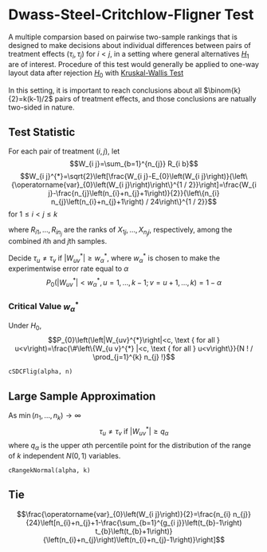 # Dwass-Steel-Critchlow-Fligner Test

A multiple comparsion based on pairwise two-sample rankings that is designed to make decisions about individual differences between pairs of treatment effects $(\tau_i, \tau_j)$ for $i<j$, in a setting where general alternatives [$H_1$](./OneWayLayout/Readme.md) are of interest.  Procedure of this test would generally be applied to one-way layout data after rejection [$H_0$](./OneWayLayout/Readme.md) with [Kruskal-Wallis Test](./OneWayLayout/Kruskal_Wallis_Test.md)

In this setting, it is important to reach conclusions about all $\binom{k}{2}=k(k-1)/2$ pairs of treatment effects, and those conclusions are natually two-sided in nature.

## Test Statistic
For each pair of treatment $(i,j)$, let
$$W_{i j}=\sum_{b=1}^{n_{j}} R_{i b}$$
$$W_{i j}^{*}=\sqrt{2}\left[\frac{W_{i j}-E_{0}\left(W_{i j}\right)}{\left\{\operatorname{var}_{0}\left(W_{i j}\right)\right\}^{1 / 2}}\right]=\frac{W_{i j}-\frac{n_{j}\left(n_{i}+n_{j}+1\right)}{2}}{\left\{n_{i} n_{j}\left(n_{i}+n_{j}+1\right) / 24\right\}^{1 / 2}}$$
$\text { for } 1 \leq i<j \leq k$

where $R_{i 1}, \dots, R_{i n_{j}} \text { are the ranks of } X_{1 j}, \dots, X_{n_{j} j}$, respectively, among the combined $i$th and $j$th samples.

Decide $\tau_{u} \neq \tau_{v} \text { if }\left|W_{u v}^{*}\right| \geq w_{\alpha}^{*}$, where $w_\alpha^*$ is chosen to make the experimentwise error rate equal to $\alpha$
$$P_{0}\left(\left|W_{u v}^{*}\right|<w_{\alpha}^{*}, u=1, \ldots, k-1 ; v=u+1, \ldots, k\right)=1-\alpha$$

### Critical Value $w_\alpha^*$
Under $H_0$,
$$P_{0}\left(\left|W_{uv}^{*}\right|<c, \text { for all } u<v\right)=\frac{\#\left\{W_{u v}^{*} |<c, \text { for all } u<v\right\}}{N ! / \prod_{j=1}^{k} n_{j} !}$$

    cSDCFlig(alpha, n)

## Large Sample Approximation
As $\min(n_1,\dots,n_k)\rightarrow\infty$
$$\tau_{u} \neq \tau_{v} \text { if }\left|W_{u v}^{*}\right| \geq q_{\alpha}$$
where $q_\alpha$ is the upper $\alpha$th percentile point for the distribution of the range of $k$ independent $N(0,1)$ variables.
    
    cRangekNormal(alpha, k)

## Tie
$$\frac{\operatorname{var}_{0}\left(W_{i j}\right)}{2}=\frac{n_{i} n_{j}}{24}\left[n_{i}+n_{j}+1-\frac{\sum_{b=1}^{g_{i j}}\left(t_{b}-1\right) t_{b}\left(t_{b}+1\right)}{\left(n_{i}+n_{j}\right)\left(n_{i}+n_{j}-1\right)}\right]$$